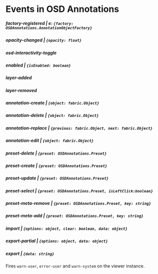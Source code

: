 # Events in OSD Annotations

##### factory-registered | e: `{factory: OSDAnnotations.AnnotationObjectFactory}`

##### opacity-changed | ``{opacity: float}``

##### osd-interactivity-toggle

##### enabled | ``{isEnabled: boolean}``

##### layer-added 

##### layer-removed

##### annotation-create | ``{object: fabric.Object}``

##### annotation-delete | ``{object: fabric.Object}``

##### annotation-replace | ``{previous: fabric.Object, next: fabric.Object}``

##### annotation-edit | ``{object: fabric.Object}``

##### preset-delete | ``{preset: OSDAnnotations.Preset}``

##### preset-create | ``{preset: OSDAnnotations.Preset}``

##### preset-update | ``{preset: OSDAnnotations.Preset}``

##### preset-select | ``{preset: OSDAnnotations.Preset, isLeftClick:boolean}``

##### preset-meta-remove | ``{preset: OSDAnnotations.Preset, key: string}``

##### preset-meta-add | ``{preset: OSDAnnotations.Preset, key: string}``

##### import | ``{options: object, clear: boolean, data: object}``

##### export-partial | ``{options: object, data: object}``

##### export | ``{data: string}``

Fires ``warn-user``, ``error-user`` and `warn-system` on the viewer instance.
